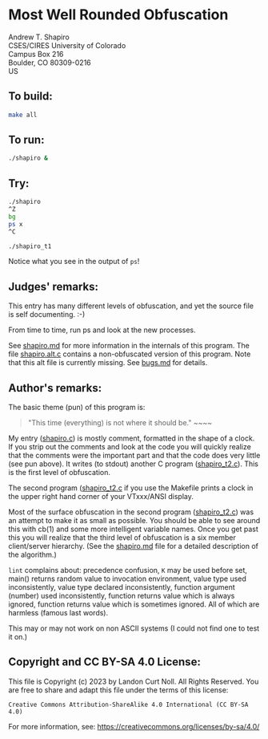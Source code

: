 # Most Well Rounded Obfuscation

Andrew T. Shapiro  
CSES/CIRES University of Colorado  
Campus Box 216  
Boulder, CO 80309-0216  
US


## To build:

```sh
make all
```


## To run:

```sh
./shapiro &
```


## Try:

```sh
./shapiro
^Z
bg
ps x
^C

./shapiro_t1
```

Notice what you see in the output of `ps`!


## Judges' remarks:

This entry has many different levels of obfuscation, and yet the
source file is self documenting.  :-)

From time to time, run ps and look at the new processes.

See [shapiro.md](shapiro.md) for more information in the internals of this program.
The file [shapiro.alt.c](shapiro.alt.c) contains a non-obfuscated version of
this program. Note that this alt file is currently missing. See
[bugs.md](/bugs.md) for details.


## Author's remarks:

The basic theme (pun) of this program is:


> "This time (everything) is not where it should be."
>       ~~~~


My entry ([shapiro.c](shapiro.c)) is mostly comment, formatted in the shape of a 
clock. If you strip out the comments and look at the code you will 
quickly realize that the comments were the important part and that 
the code does very little (see pun above). It writes (to stdout) 
another C program ([shapiro_t2.c](shapiro_t2.c)). This is the first level of 
obfuscation.

The second program ([shapiro_t2.c](shapiro_t2.c) if you use the Makefile
prints a clock in the upper right hand corner of your VTxxx/ANSI display.

Most of the surface obfuscation in the second program
([shapiro_t2.c](shapiro_t2.c)) 
was an attempt to make it as small as possible. You should be able to 
see around this with cb(1) and some more intelligent variable names. 
Once you get past this you will realize that the third level of 
obfuscation is a six member client/server hierarchy. 
(See the [shapiro.md](shapiro.md) file for a detailed description of the
algorithm.)

`lint` complains about: precedence confusion, `K` may be used before set,
main() returns random value to invocation environment, value type used 
inconsistently, value type declared inconsistently, function argument 
(number) used inconsistently, function returns value which is always 
ignored, function returns value which is sometimes ignored.
All of which are harmless (famous last words).

This may or may not work on non ASCII systems (I could not find one to
test it on.)


## Copyright and CC BY-SA 4.0 License:

This file is Copyright (c) 2023 by Landon Curt Noll.  All Rights Reserved.
You are free to share and adapt this file under the terms of this license:

    Creative Commons Attribution-ShareAlike 4.0 International (CC BY-SA 4.0)

For more information, see: https://creativecommons.org/licenses/by-sa/4.0/
